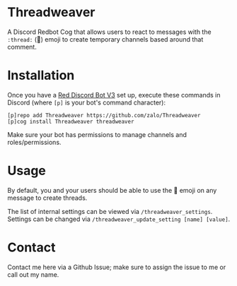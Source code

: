 # Threadweaver
A Discord Redbot Cog that allows users to react to messages with the `:thread:` (🧵) emoji to create temporary channels based around that comment.

# Installation
Once you have a [Red Discord Bot V3](https://github.com/Cog-Creators/Red-DiscordBot) set up, execute these commands in Discord (where `[p]` is your bot's command character):
```
[p]repo add Threadweaver https://github.com/zalo/Threadweaver
[p]cog install Threadweaver threadweaver
```

Make sure your bot has permissions to manage channels and roles/permissions.

# Usage

By default, you and your users should be able to use the 🧵 emoji on any message to create threads.

The list of internal settings can be viewed via `/threadweaver_settings`.
Settings can be changed via `/threadweaver_update_setting [name] [value]`.

# Contact
Contact me here via a Github Issue; make sure to assign the issue to me or call out my name.
